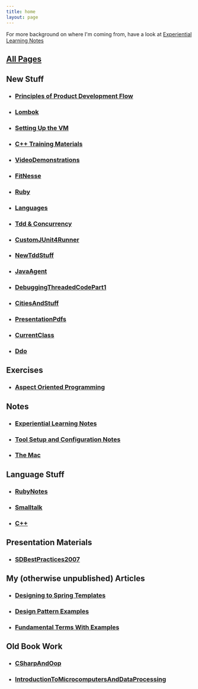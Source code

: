 ```yaml
---
title: home
layout: page
---
```


For more background on where I'm coming from, have a look at
[Experiential Learning Notes](ExperientialLearningNotes)

## [All Pages](/wikispaces/index)

## New Stuff
* ### [Principles of Product Development Flow](PrinciplesOfProductDevelopmentFlow)
* ### [Lombok](lombok)
* ### [Setting Up the VM](vm)
* ### [C++ Training Materials](CppTraining)
* ### [VideoDemonstrations](VideoDemonstrations)
* ### [FitNesse](FitNesse)
* ### [Ruby](ruby/RubyNotes)
* ### [Languages](Languages)
* ### [Tdd & Concurrency](TddAndConcurrency)
* ### [CustomJUnit4Runner](CustomJUnit4Runner)
* ### [NewTddStuff](NewTddStuff)
* ### [JavaAgent](JavaAgent)
* ### [DebuggingThreadedCodePart1](DebuggingThreadedCodePart1)
* ### [CitiesAndStuff](CitiesAndStuff)
* ### [PresentationPdfs](PresentationPdfs)
* ### [CurrentClass](CurrentClass)
* ### [Ddo](Ddo)

## Exercises
* ### [Aspect Oriented Programming](aop/AspectOrientedProgramming)

## Notes
* ### [Experiential Learning Notes](ExperientialLearningNotes)
* ### [Tool Setup and Configuration Notes](Tool_Setup_and_Configuration_Notes)
* ### [The Mac](The_Mac)

## Language Stuff
* ### [RubyNotes](ruby/RubyNotes)
* ### [Smalltalk](Smalltalk)
* ### [C++](Cxx)

## Presentation Materials
* ### [SDBestPractices2007](SDBestPractices2007)

## My (otherwise unpublished) Articles
* ### [Designing to Spring Templates](Designing_to_Spring_Templates)
* ### [Design Pattern Examples](Design_Pattern_Examples)
* ### [Fundamental Terms With Examples](Fundamental_Terms_With_Examples)

## Old Book Work
* ### [CSharpAndOop](CSharpAndOop)
* ### [IntroductionToMicrocomputersAndDataProcessing](IntroductionToMicrocomputersAndDataProcessing)


